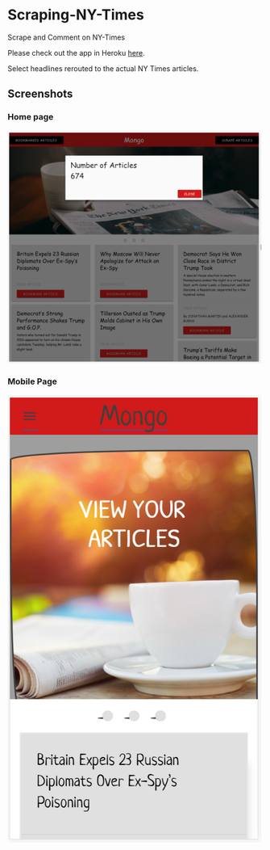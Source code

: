 # Scraping-NY-Times
Scrape and Comment on NY-Times

Please check out the app in Heroku [here](https://###).

Select headlines rerouted to the actual NY Times articles.


## Screenshots

### Home page
![Home Page](/screenshots/homepage.png)

### Mobile Page
![Mobile Page](/screenshots/mobile.png)
